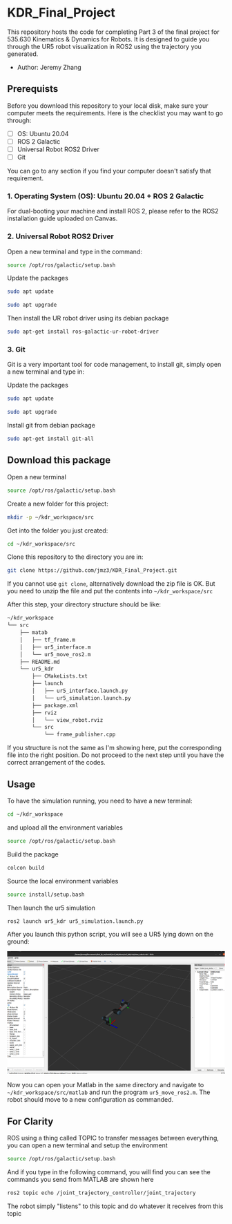 # KDR_Final_Project 

This repository hosts the code for completing Part 3 of the final project for 535.630 Kinematics & Dynamics for Robots. It is designed to guide you through the UR5 robot visualization in ROS2 using the trajectory you generated.

- Author: Jeremy Zhang

## Prerequists

Before you download this repository to your local disk, make sure your computer meets the requirements. Here is the checklist you may want to go through:

- [ ] OS: Ubuntu 20.04
- [ ] ROS 2 Galactic
- [ ] Universal Robot ROS2 Driver
- [ ] Git

You can go to any section if you find your computer doesn't satisfy that requirement. 

###  1. Operating System (OS): Ubuntu 20.04 + ROS 2 Galactic

For dual-booting your machine and install ROS 2, please refer to the ROS2 installation guide uploaded on Canvas.

### 2. Universal Robot ROS2 Driver

Open a new terminal and type in the command:

```bash
source /opt/ros/galactic/setup.bash
```

Update the packages

````bash
sudo apt update
````

```bash
sudo apt upgrade
```

Then install the UR robot driver using its debian package

```bash
sudo apt-get install ros-galactic-ur-robot-driver
```

### 3. Git

Git is a very important tool for code management, to install git, simply open a new terminal and type in:

Update the packages

````bash
sudo apt update
````

```bash
sudo apt upgrade
```

Install git from debian package

```bash
sudo apt-get install git-all
```



## Download this package

Open a new terminal

```bash
source /opt/ros/galactic/setup.bash
```

Create a new folder for this project:

```bash
mkdir -p ~/kdr_workspace/src
```

Get into the folder you just created:

```bash
cd ~/kdr_workspace/src
```

Clone this repository to the directory you are in:

```bash
git clone https://github.com/jmz3/KDR_Final_Project.git
```

If you cannot use `git clone`, alternatively download the zip file is OK. But you need to unzip the file and put the contents into  `~/kdr_workspace/src` 



After this step, your directory structure should be like:

```bash
~/kdr_workspace
└── src
    ├── matab
    │   ├── tf_frame.m
    │   ├── ur5_interface.m
    │   └── ur5_move_ros2.m
    ├── README.md
    └── ur5_kdr
        ├── CMakeLists.txt
        ├── launch
        │   ├── ur5_interface.launch.py
        │   └── ur5_simulation.launch.py
        ├── package.xml
        ├── rviz
        │   └── view_robot.rviz
        └── src
            └── frame_publisher.cpp

```

If you structure is not the same as I'm showing here, put the corresponding file into the right position. Do not proceed to the next step until you have the correct arrangement of the codes.



## Usage

To have the simulation running, you need to have a new terminal:

```bash
cd ~/kdr_workspace
```

and upload all the environment variables

```bash
source /opt/ros/galactic/setup.bash
```

Build the package

```bash
colcon build
```

Source the local environment variables

```bash
source install/setup.bash
```

Then launch the ur5 simulation

```bash	
ros2 launch ur5_kdr ur5_simulation.launch.py 
```

After you launch this python script, you will see a UR5 lying down on the ground:

![ur5 bringup](resources/ur5bringup.png)



Now you can open your Matlab in the same directory and navigate to `~/kdr_workspace/src/matlab` and run the program `ur5_move_ros2.m`. The robot should move to a new configuration as commanded.



## For Clarity

ROS using a thing called TOPIC to transfer messages between everything, you can open a new terminal and setup the environment

```bash
source /opt/ros/galactic/setup.bash
```

And if you type in the following command, you will find you can see the commands you send from MATLAB are shown here

```bash
ros2 topic echo /joint_trajectory_controller/joint_trajectory
```

The robot simply "listens" to this topic and do whatever it receives from this topic
